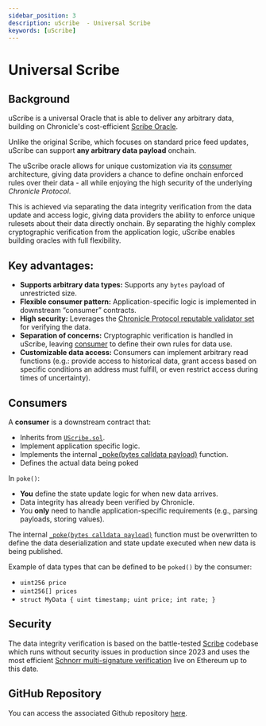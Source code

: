 ```yaml
---
sidebar_position: 3
description: uScribe  - Universal Scribe 
keywords: [uScribe]
---
```

# Universal Scribe

## Background
uScribe is a universal Oracle that is able to deliver any arbitrary data, building on Chronicle's cost-efficient [Scribe Oracle](/Intro/Scribe/scribe.md). 

Unlike the original Scribe, which focuses on standard price feed updates, uScribe can support **any arbitrary data payload** onchain.

The uScribe oracle allows for unique customization via its [consumer](#consumers) architecture, giving data providers a chance to define onchain enforced rules over their data - all while enjoying the high security of the underlying _Chronicle Protocol_.

This is achieved via separating the data integrity verification from the data update and access logic, giving data providers the ability to enforce unique rulesets about their data directly onchain. By separating the highly complex cryptographic verification from the application logic, uScribe enables building oracles with full flexibility.


## Key advantages:
- **Supports arbitrary data types:** Supports any `bytes` payload of unrestricted size.
- **Flexible consumer pattern:** Application-specific logic is implemented in downstream “consumer” contracts.
- **High security:** Leverages the [Chronicle Protocol reputable validator set](https://chroniclelabs.org/validators) for verifying the data.
- **Separation of concerns:** Cryptographic verification is handled in uScribe, leaving [consumer](#consumers) to define their own rules for data use.
- **Customizable data access:** Consumers can implement arbitrary read functions (e.g.: provide access to historical data, grant access based on specific conditions an address must fulfill, or even restrict access during times of uncertainty).

## Consumers
A **consumer** is a downstream contract that:
- Inherits from [`UScribe.sol`](https://github.com/chronicleprotocol/uscribe/blob/main/src/UScribe.sol).
- Implement application specific logic.
- Implements the internal [_poke(bytes calldata payload)](https://github.com/chronicleprotocol/uscribe/blob/main/src/UScribe.sol#L81-L116) function.
- Defines the actual data being poked

In `poke()`:
- **You** define the state update logic for when new data arrives.
- Data integrity has already been verified by Chronicle.
- You **only** need to handle application-specific requirements (e.g., parsing payloads, storing values).

The internal [`_poke(bytes calldata payload)`](https://github.com/chronicleprotocol/uscribe/blob/main/src/UScribe.sol#L81-L116) function must be overwritten to define the data deserialization and state update executed when new data is being published.

Example of data types that can be defined to be `poked()` by the consumer:
- `uint256 price`
- `uint256[] prices`
-  `struct MyData {
      uint timestamp;
      uint price;
      int rate;
    }`

## Security

The data integrity verification is based on the battle-tested [Scribe](https://github.com/chronicleprotocol/scribe/) codebase which runs without security issues in production since 2023 and uses the most efficient [Schnorr multi-signature verification](https://github.com/chronicleprotocol/scribe/blob/main/docs/Schnorr.md) live on Ethereum up to this date.


## GitHub Repository
You can access the associated Github repository [here](https://github.com/chronicleprotocol/uscribe).